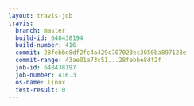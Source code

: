 ```yaml
---
layout: travis-job
travis:
  branch: master
  build-id: 648438194
  build-number: 416
  commit: 28febbe8df2fc4a429c707023ec3050ba897128e
  commit-range: 43ae01a73c51...28febbe8df2f
  job-id: 648438197
  job-number: 416.3
  os-name: linux
  test-result: 0
---
```

